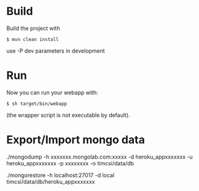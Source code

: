# Build

Build the project with

    $ mvn clean install

use -P dev parameters in development

# Run

Now you can run your webapp with:

    $ sh target/bin/webapp

(the wrapper script is not executable by default).

# Export/Import mongo data

./mongodump -h xxxxxxx.mongolab.com:xxxxx -d heroku_appxxxxxxx -u heroku_appxxxxxxx -p xxxxxxxx -o timcsi/data/db

./mongorestore -h localhost:27017 -d local timcsi/data/db/heroku_appxxxxxxx
